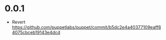 # 0.0.1

* Revert https://github.com/puppetlabs/puppet/commit/b5dc2e4a40377109eaff84075cbceb19143e4dcd
